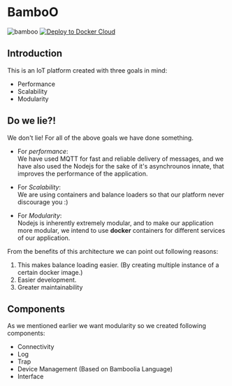 # BamboO

![bamboo](https://img.shields.io/badge/bambil-bamboo-orange.svg?style=flat-square)
[![Deploy to Docker Cloud](https://files.cloud.docker.com/images/deploy-to-dockercloud.svg)](https://cloud.docker.com/stack/deploy/)

## Introduction
This is an IoT platform created with three goals in mind:

* Performance
* Scalability
* Modularity

## Do we lie?!
We don't lie! For all of the above goals we have done something.

* For *performance*:  
We have used MQTT for fast and reliable delivery of messages, and we have
also used the Nodejs for the sake of it's asynchrounos innate, that improves
the performance of the application.

* For *Scalability*:  
We are using containers and balance loaders so that our platform never discourage you :)

* For *Modularity*:  
Nodejs is inherently extremely modular, and to make our application more
modular, we intend to use **docker** containers for different services of our
application.  

From the benefits of this architecture we can point out following reasons:

1. This makes balance loading easier. (By creating multiple instance of a certain
docker image.)
2. Easier development.
3. Greater maintainability

## Components
As we mentioned earlier we want modularity so we created following components:

* Connectivity
* Log
* Trap
* Device Management (Based on Bamboolia Language)
* Interface
